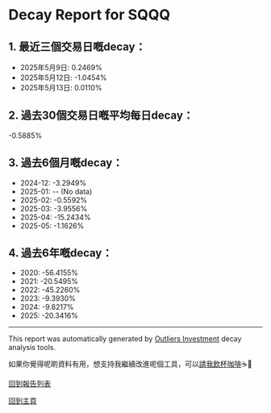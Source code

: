 # Decay Report for SQQQ

## 1. 最近三個交易日嘅decay：

- 2025年5月9日: 0.2469%
- 2025年5月12日: -1.0454%
- 2025年5月13日: 0.0110%

## 2. 過去30個交易日嘅平均每日decay：
-0.5885%

## 3. 過去6個月嘅decay：

- 2024-12: -3.2949%
- 2025-01: -- (No data)
- 2025-02: -0.5592%
- 2025-03: -3.9556%
- 2025-04: -15.2434%
- 2025-05: -1.1626%

## 4. 過去6年嘅decay：

- 2020: -56.4155%
- 2021: -20.5495%
- 2022: -45.2260%
- 2023: -9.3930%
- 2024: -9.8217%
- 2025: -20.3416%


***

This report was automatically generated by [Outliers Investment](https://outliersecon.github.io/Outliers-Investment/) decay analysis tools.

如果你覺得呢啲資料有用，想支持我繼續改進呢個工具，可以[請我飲杯咖啡](https://buymeacoffee.com/outliersecon)☕🙏

[回到報告列表](https://outliersecon.github.io/Outliers-Investment/reports/reports_public)

[回到主頁](https://outliersecon.github.io/Outliers-Investment/)